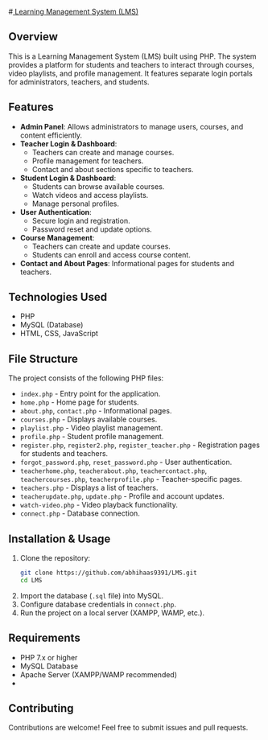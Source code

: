 #[ Learning Management System (LMS)](https://abhihaas9391.github.io/LMS/)

## Overview
This is a Learning Management System (LMS) built using PHP. The system provides a platform for students and teachers to interact through courses, video playlists, and profile management. It features separate login portals for administrators, teachers, and students.

## Features
- **Admin Panel**: Allows administrators to manage users, courses, and content efficiently.
- **Teacher Login & Dashboard**:
  - Teachers can create and manage courses.
  - Profile management for teachers.
  - Contact and about sections specific to teachers.
- **Student Login & Dashboard**:
  - Students can browse available courses.
  - Watch videos and access playlists.
  - Manage personal profiles.
- **User Authentication**:
  - Secure login and registration.
  - Password reset and update options.
- **Course Management**:
  - Teachers can create and update courses.
  - Students can enroll and access course content.
- **Contact and About Pages**: Informational pages for students and teachers.

## Technologies Used
- PHP
- MySQL (Database)
- HTML, CSS, JavaScript

## File Structure
The project consists of the following PHP files:

- `index.php` - Entry point for the application.
- `home.php` - Home page for students.
- `about.php`, `contact.php` - Informational pages.
- `courses.php` - Displays available courses.
- `playlist.php` - Video playlist management.
- `profile.php` - Student profile management.
- `register.php`, `register2.php`, `register_teacher.php` - Registration pages for students and teachers.
- `forgot_password.php`, `reset_password.php` - User authentication.
- `teacherhome.php`, `teacherabout.php`, `teachercontact.php`, `teachercourses.php`, `teacherprofile.php` - Teacher-specific pages.
- `teachers.php` - Displays a list of teachers.
- `teacherupdate.php`, `update.php` - Profile and account updates.
- `watch-video.php` - Video playback functionality.
- `connect.php` - Database connection.

## Installation & Usage
1. Clone the repository:
   ```sh
   git clone https://github.com/abhihaas9391/LMS.git
   cd LMS
   ```
2. Import the database (`.sql` file) into MySQL.
3. Configure database credentials in `connect.php`.
4. Run the project on a local server (XAMPP, WAMP, etc.).

## Requirements
- PHP 7.x or higher
- MySQL Database
- Apache Server (XAMPP/WAMP recommended)
- 
## Contributing
Contributions are welcome! Feel free to submit issues and pull requests.


